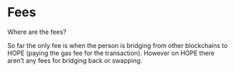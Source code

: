 # Fees

Where are the fees?&#x20;

So far the only fee is when the person is bridging from other blockchains to HOPE (paying the gas fee for the transaction). However on HOPE there aren’t any fees for bridging back or swapping.&#x20;
